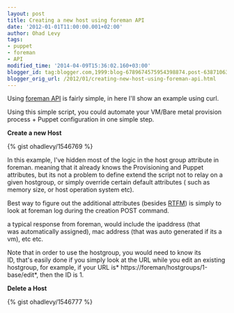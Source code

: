 ```yaml
---
layout: post
title: Creating a new host using foreman API
date: '2012-01-01T11:00:00.001+02:00'
author: Ohad Levy
tags:
- puppet
- foreman
- API
modified_time: '2014-04-09T15:36:02.160+03:00'
blogger_id: tag:blogger.com,1999:blog-6789674575954398874.post-6387106321044045589
blogger_orig_url: /2012/01/creating-new-host-using-foreman-api.html
---
```


Using [foreman API](https://projects.theforeman.org/projects/foreman/wiki/API) is
fairly simple, in here I'll show an example using curl.

Using this simple script, you could automate your VM/Bare metal
provision process + Puppet configuration in one simple step.

<!--more-->

**Create a new Host**

{% gist ohadlevy/1546769 %}

In this example, I've hidden most of the logic in the host group
attribute in foreman.
meaning that it already knows the Provisioning and Puppet attributes,
but its not a problem to define extend the script not to relay on a
given hostgroup, or simply override certain default attributes ( such as
memory size, or host operation system etc).

Best way to figure out the additional attributes (besides
[RTFM](https://projects.theforeman.org/projects/foreman/wiki/API)) is simply to
look at foreman log during the creation POST command.

a typical response from foreman, would include the ipaddress (that
was automatically assigned), mac address (that was auto generated if its
a vm), etc etc.

Note that in order to use the hostgroup, you would need to know its
ID, that's easily done if you simply look at the URL while you edit an
existing hostgroup, for example, if
your URL is* https://foreman/hostgroups/1-base/edit*, then the ID is
1.

**Delete a Host**

{% gist ohadlevy/1546777 %}
